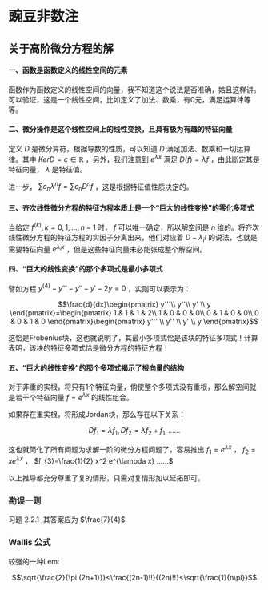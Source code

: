# 豌豆非数注

## 关于高阶微分方程的解

#### 一、函数是函数定义的线性空间的元素

函数作为函数定义的线性空间的向量，我不知道这个说法是否准确，姑且这样讲。可以验证，这是一个线性空间，比如定义了加法、数乘，有0元，满足运算律等等。

#### 二、微分操作是这个线性空间上的线性变换，且具有极为有趣的特征向量

定义 $D$ 是微分算符，根据导数的性质，可以知道 $D$ 满足加法、数乘和一切运算律。其中 $KerD=c\in \mathbb{R}$ ，另外，我们注意到 $e^{\lambda x}$ 满足 $D(f)=\lambda f$ ，由此断定其是特征向量， $\lambda$ 是特征值。

进一步， $\sum c_{n} {\lambda^{n}} f=\sum c_{n} {D^{n}} f$ ，这是根据特征值性质决定的。

#### 三、齐次线性微分方程的特征方程本质上是一个“巨大的线性变换”的零化多项式

当给定 $f^{(k)},k=0,1,...,n-1$ 时， $f$ 可以唯一确定，所以解空间是 $n$ 维的。将齐次线性微分方程的特征方程的实因子分离出来，他们对应着 $D-\lambda_{i}I$ 的说法，也就是需要特征向量 $e^{\lambda_i x}$ ，但是这些特征向量未必能张成整个解空间。

#### 四、“巨大的线性变换”的那个多项式是最小多项式

譬如方程 $y^{(4)}-y'''-y''-y'-2y=0$ ，实则可以表示为：

$$\frac{d}{dx}\begin{pmatrix}
 y'''\\
 y''\\
y' \\
y
\end{pmatrix}=\begin{pmatrix}
1  & 1 & 1 & 2\\
1  & 0 & 0 & 0\\
0  & 1 & 0 & 0\\
0  & 0 & 1 & 0
\end{pmatrix}\begin{pmatrix}
y''' \\
y'' \\
y' \\
y
\end{pmatrix}$$

这恰是Frobenius块，这也就说明了，其最小多项式恰是该块的特征多项式！计算表明，该块的特征多项式恰是微分方程的特征方程！

#### 五、“巨大的线性变换”的那个多项式揭示了根向量的结构

对于非重的实根，将只有1个特征向量，倘使整个多项式没有重根，那么解空间就是若干个特征向量 $f=e^{\lambda x}$ 的线性组合。

如果存在重实根，将形成Jordan块，那么存在以下关系：

$$Df_1=\lambda f_1,Df_2=\lambda f_2+f_1,......$$

这也就简化了所有问题为求解一阶的微分方程问题了，容易推出 $f_{1}=e^{\lambda x}$ ， $f_{2}=xe^{\lambda x}$ ， $f_{3}=\frac{1}{2} x^2 e^{\lambda x} ......$ 

以上推导都充分尊重了复的情形，只需对复情形加以延拓即可。

### 勘误一则
 
习题 $2.2.1$ ,其答案应为 $\frac{7}{4}$

### Wallis 公式

较强的一种Lem: 

$$\sqrt{\frac{2}{\pi (2n+1)}}<\frac{(2n-1)!!}{(2n)!!}<\sqrt{\frac{1}{n\pi}}$$

